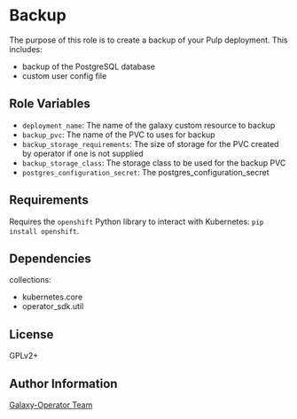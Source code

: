 Backup
========

The purpose of this role is to create a backup of your Pulp deployment.  This includes:
  - backup of the PostgreSQL database
  - custom user config file

Role Variables
--------------

* `deployment_name`: The name of the galaxy custom resource to backup
* `backup_pvc`: The name of the PVC to uses for backup
* `backup_storage_requirements`: The size of storage for the PVC created by operator if one is not supplied
* `backup_storage_class`: The storage class to be used for the backup PVC
* `postgres_configuration_secret`: The postgres_configuration_secret

Requirements
------------

Requires the `openshift` Python library to interact with Kubernetes: `pip install openshift`.

Dependencies
------------

collections:

  - kubernetes.core
  - operator_sdk.util

License
-------

GPLv2+

Author Information
------------------

[Galaxy-Operator Team](https://github.com/ansible/galaxy-operator)
